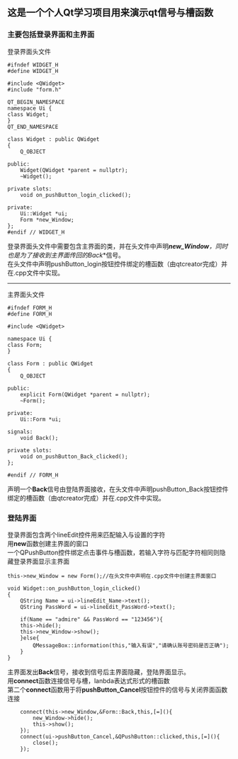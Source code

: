 ## 这是一个个人Qt学习项目用来演示qt信号与槽函数
### 主要包括登录界面和主界面
登录界面头文件
```
#ifndef WIDGET_H
#define WIDGET_H

#include <QWidget>
#include "form.h"

QT_BEGIN_NAMESPACE
namespace Ui {
class Widget;
}
QT_END_NAMESPACE

class Widget : public QWidget
{
    Q_OBJECT

public:
    Widget(QWidget *parent = nullptr);
    ~Widget();

private slots:
    void on_pushButton_login_clicked();

private:
    Ui::Widget *ui;
    Form *new_Window;
};
#endif // WIDGET_H
```

登录界面头文件中需要包含主界面的类，并在头文件中声明***new_Window**，同时也是为了接收到主界面传回的**Back**信号。  
在头文件中声明pushButton_login按钮控件绑定的槽函数（由qtcreator完成）并在.cpp文件中实现。
***
主界面头文件
```
#ifndef FORM_H
#define FORM_H

#include <QWidget>

namespace Ui {
class Form;
}

class Form : public QWidget
{
    Q_OBJECT

public:
    explicit Form(QWidget *parent = nullptr);
    ~Form();

private:
    Ui::Form *ui;

signals:
    void Back();

private slots:
    void on_pushButton_Back_clicked();
};

#endif // FORM_H
```
声明一个**Back**信号由登陆界面接收，在头文件中声明pushButton_Back按钮控件绑定的槽函数（由qtcreator完成）并在.cpp文件中实现。

### 登陆界面
登录界面包含两个lineEdit控件用来匹配输入与设置的字符  
用**new**函数创建主界面的窗口  
一个QPushButton控件绑定点击事件与槽函数，若输入字符与匹配字符相同则隐藏登录界面显示主界面

```
this->new_Window = new Form();//在头文件中声明在.cpp文件中创建主界面窗口

void Widget::on_pushButton_login_clicked()
{
    QString Name = ui->lineEdit_Name->text();
    QString PassWord = ui->lineEdit_PassWord->text();

    if(Name == "admire" && PassWord == "123456"){
    this->hide();
    this->new_Window->show();
    }else{
        QMessageBox::information(this,"输入有误","请确认账号密码是否正确");
    }
}
```
主界面发出**Back**信号，接收到信号后主界面隐藏，登陆界面显示。  
用**connect**函数连接信号与槽，lanbda表达式形式的槽函数  
第二个**connect**函数用于将**pushButton_Cancel**按钮控件的信号与关闭界面函数连接
```
    connect(this->new_Window,&Form::Back,this,[=](){
        new_Window->hide();
        this->show();
    });
    connect(ui->pushButton_Cancel,&QPushButton::clicked,this,[=](){
        close();
    });
```
